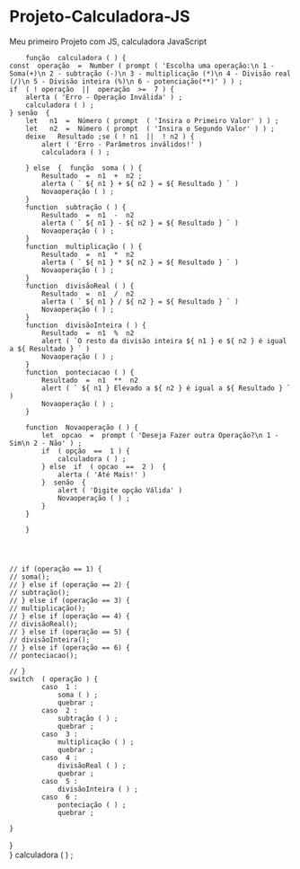 # Projeto-Calculadora-JS
Meu primeiro Projeto com JS, calculadora JavaScript


        função  calculadora ( ) {
    const  operação  =  Number ( prompt ( 'Escolha uma operação:\n 1 - Soma(+)\n 2 - subtração (-)\n 3 - multiplicação (*)\n 4 - Divisão real (/)\n 5 - Divisão inteira (%)\n 6 - potenciação(**)' ) ) ;
    if  ( ! operação  ||  operação  >=  7 ) {
        alerta ( 'Erro - Operação Inválida' ) ;
        calculadora ( ) ;
    } senão  {
        let   n1  =  Número ( prompt  ( 'Insira o Primeiro Valor' ) ) ;
        let   n2  =  Número ( prompt  ( 'Insira o Segundo Valor' ) ) ;
        deixe   Resultado ;se ( ! n1  ||  ! n2 ) {
            alert ( 'Erro - Parâmetros inválidos!' )
            calculadora ( ) ;

        } else  {  função  soma ( ) {
            Resultado  =  n1  +  n2 ;
            alerta ( ` ${ n1 } + ${ n2 } = ${ Resultado } ` )
            Novaoperação ( ) ;
        }
        function  subtração ( ) {
            Resultado  =  n1  -  n2
            alerta ( ` ${ n1 } - ${ n2 } = ${ Resultado } ` )
            Novaoperação ( ) ;
        }
        function  multiplicação ( ) {
            Resultado  =  n1  *  n2
            alerta ( ` ${ n1 } * ${ n2 } = ${ Resultado } ` )
            Novaoperação ( ) ;
        }
        function  divisãoReal ( ) {
            Resultado  =  n1  /  n2
            alerta ( ` ${ n1 } / ${ n2 } = ${ Resultado } ` )
            Novaoperação ( ) ;
        }
        function  divisãoInteira ( ) {
            Resultado  =  n1  %  n2
            alert ( `O resto da divisão inteira ${ n1 } e ${ n2 } é igual a ${ Resultado } ` )
            Novaoperação ( ) ;
        }
        function  ponteciacao ( ) {
            Resultado  =  n1  **  n2
            alert ( ` ${ n1 } Elevado a ${ n2 } é igual a ${ Resultado } ` )
            Novaoperação ( ) ;
        }

        function  Novaoperação ( ) {
            let  opcao  =  prompt ( 'Deseja Fazer outra Operação?\n 1 - Sim\n 2 - Não' ) ;
            if  ( opção  ==  1 ) {
                calculadora ( ) ;
            } else  if  ( opcao  ==  2 )  {
                alerta ( 'Até Mais!' )
            }  senão  {
                alert ( 'Digite opção Válida' )
                Novaoperação ( ) ;
            }
        }

        }




    // if (operação == 1) {
    // soma();
    // } else if (operação == 2) {
    // subtração();
    // } else if (operação == 3) {
    // multiplicação();
    // } else if (operação == 4) {
    // divisãoReal();
    // } else if (operação == 5) {
    // divisãoInteira();
    // } else if (operação == 6) {
    // ponteciacao();

    // }
    switch  ( operação ) {
            caso  1 :
                soma ( ) ;
                quebrar ;
            caso  2 :
                subtração ( ) ;
                quebrar ;
            caso  3 :
                multiplicação ( ) ;
                quebrar ;
            caso  4 :
                divisãoReal ( ) ;
                quebrar ;
            caso  5 :
                divisãoInteira ( ) ;
            caso  6 :
                ponteciação ( ) ;
                quebrar ;

    }

 }    
}
calculadora ( ) ;

